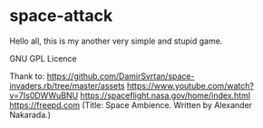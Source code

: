 # space-attack
Hello all,
this is my another very simple and stupid game.

GNU GPL Licence

Thank to:
https://github.com/DamirSvrtan/space-invaders.rb/tree/master/assets
https://www.youtube.com/watch?v=7Is0DWWuBNU
https://spaceflight.nasa.gov/home/index.html
https://freepd.com (Title: Space Ambience. Written by Alexander Nakarada.)

